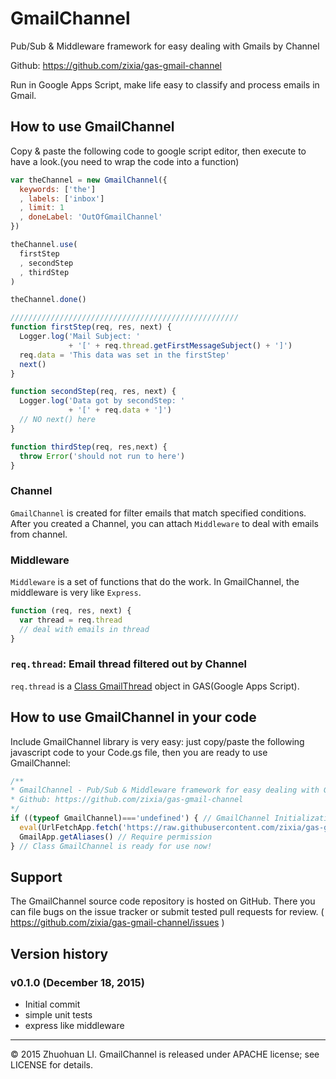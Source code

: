 # GmailChannel
Pub/Sub &amp; Middleware framework for easy dealing with Gmails by Channel

Github: https://github.com/zixia/gas-gmail-channel

Run in Google Apps Script, make life easy to classify and process emails in Gmail.

## How to use GmailChannel

Copy & paste the following code to google script editor, then execute to have a look.(you need to wrap the code into a function)

```javascript
var theChannel = new GmailChannel({
  keywords: ['the']
  , labels: ['inbox']
  , limit: 1
  , doneLabel: 'OutOfGmailChannel'
})

theChannel.use(
  firstStep
  , secondStep
  , thirdStep
)

theChannel.done()

///////////////////////////////////////////////////
function firstStep(req, res, next) {
  Logger.log('Mail Subject: ' 
             + '[' + req.thread.getFirstMessageSubject() + ']')
  req.data = 'This data was set in the firstStep'
  next()
}

function secondStep(req, res, next) {
  Logger.log('Data got by secondStep: '
             + '[' + req.data + ']')
  // NO next() here
}

function thirdStep(req, res,next) {
  throw Error('should not run to here')
}
```

### Channel

`GmailChannel` is created for filter emails that match specified conditions. After you created a Channel, you can attach `Middleware` to deal with emails from channel.

### Middleware

`Middleware` is a set of functions that do the work. In GmailChannel, the middleware is very like `Express`.

```javascript
function (req, res, next) {
  var thread = req.thread
  // deal with emails in thread
}
```

### `req.thread`: Email thread filtered out by Channel

`req.thread` is a [Class GmailThread](https://developers.google.com/apps-script/reference/gmail/gmail-thread) object in GAS(Google Apps Script).

## How to use GmailChannel in your code

Include GmailChannel library is very easy: just copy/paste the following javascript code to your Code.gs file, then you are ready to use GmailChannel:

```javascript
/**
* GmailChannel - Pub/Sub & Middleware framework for easy dealing with Gmails by Channel
* Github: https://github.com/zixia/gas-gmail-channel
*/
if ((typeof GmailChannel)==='undefined') { // GmailChannel Initialization. (only if not initialized yet.)
  eval(UrlFetchApp.fetch('https://raw.githubusercontent.com/zixia/gas-gmail-channel/master/src/gas-gmail-channel-lib.js').getContentText())
  GmailApp.getAliases() // Require permission
} // Class GmailChannel is ready for use now!
```

## Support

The GmailChannel source code repository is hosted on GitHub. There you can file bugs on the issue tracker or submit tested pull requests for review. ( https://github.com/zixia/gas-gmail-channel/issues )

## Version history

### v0.1.0 (December 18, 2015)
* Initial commit
* simple unit tests
* express like middleware

-------------------------------------------
© 2015 Zhuohuan LI. GmailChannel is released under APACHE license; see LICENSE for details.
